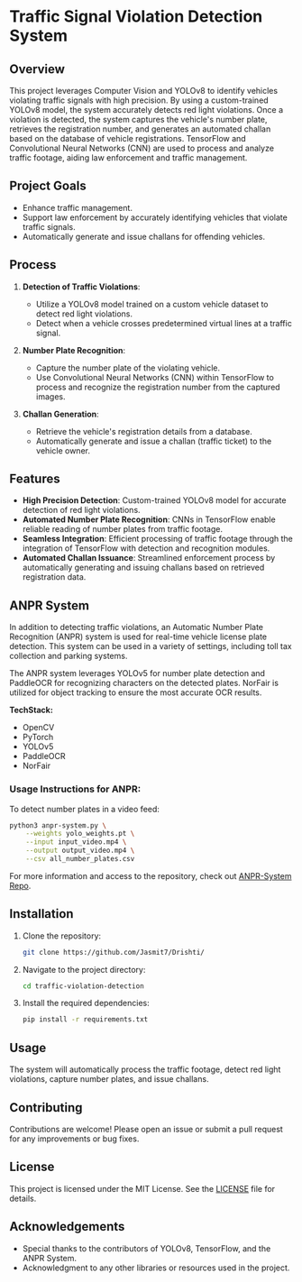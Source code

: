 
# Traffic Signal Violation Detection System

## Overview
This project leverages Computer Vision and YOLOv8 to identify vehicles violating traffic signals with high precision. By using a custom-trained YOLOv8 model, the system accurately detects red light violations. Once a violation is detected, the system captures the vehicle's number plate, retrieves the registration number, and generates an automated challan based on the database of vehicle registrations. TensorFlow and Convolutional Neural Networks (CNN) are used to process and analyze traffic footage, aiding law enforcement and traffic management.

## Project Goals
- Enhance traffic management.
- Support law enforcement by accurately identifying vehicles that violate traffic signals.
- Automatically generate and issue challans for offending vehicles.

## Process
1. **Detection of Traffic Violations**:
   - Utilize a YOLOv8 model trained on a custom vehicle dataset to detect red light violations.
   - Detect when a vehicle crosses predetermined virtual lines at a traffic signal.
   
2. **Number Plate Recognition**:
   - Capture the number plate of the violating vehicle.
   - Use Convolutional Neural Networks (CNN) within TensorFlow to process and recognize the registration number from the captured images.
   
3. **Challan Generation**:
   - Retrieve the vehicle's registration details from a database.
   - Automatically generate and issue a challan (traffic ticket) to the vehicle owner.

## Features
- **High Precision Detection**: Custom-trained YOLOv8 model for accurate detection of red light violations.
- **Automated Number Plate Recognition**: CNNs in TensorFlow enable reliable reading of number plates from traffic footage.
- **Seamless Integration**: Efficient processing of traffic footage through the integration of TensorFlow with detection and recognition modules.
- **Automated Challan Issuance**: Streamlined enforcement process by automatically generating and issuing challans based on retrieved registration data.

## ANPR System

In addition to detecting traffic violations, an Automatic Number Plate Recognition (ANPR) system is used for real-time vehicle license plate detection. This system can be used in a variety of settings, including toll tax collection and parking systems. 

The ANPR system leverages YOLOv5 for number plate detection and PaddleOCR for recognizing characters on the detected plates. NorFair is utilized for object tracking to ensure the most accurate OCR results.

**TechStack:**
- OpenCV
- PyTorch
- YOLOv5
- PaddleOCR
- NorFair

### Usage Instructions for ANPR:
To detect number plates in a video feed:

```bash
python3 anpr-system.py \
    --weights yolo_weights.pt \
    --input input_video.mp4 \
    --output output_video.mp4 \
    --csv all_number_plates.csv
```

For more information and access to the repository, check out [ANPR-System Repo](https://github.com/Tkvmaster/ANPR-System.git).

## Installation

1. Clone the repository:

   ```bash
   git clone https://github.com/Jasmit7/Drishti/
   ```

2. Navigate to the project directory:

   ```bash
   cd traffic-violation-detection
   ```

3. Install the required dependencies:

   ```bash
   pip install -r requirements.txt
   ```

## Usage
The system will automatically process the traffic footage, detect red light violations, capture number plates, and issue challans.

## Contributing
Contributions are welcome! Please open an issue or submit a pull request for any improvements or bug fixes.

## License
This project is licensed under the MIT License. See the [LICENSE](LICENSE) file for details.

## Acknowledgements
- Special thanks to the contributors of YOLOv8, TensorFlow, and the ANPR System.
- Acknowledgment to any other libraries or resources used in the project.
```

